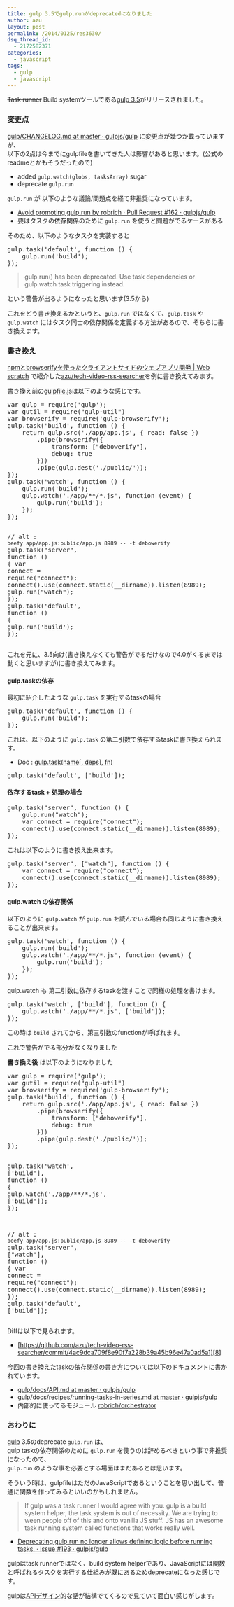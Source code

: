 ```yaml
---
title: gulp 3.5でgulp.runがdeprecatedになりました
author: azu
layout: post
permalink: /2014/0125/res3630/
dsq_thread_id:
  - 2172582371
categories:
  - javascript
tags:
  - gulp
  - javascript
---
```

<del>Task runner</del> Build systemツールである[gulp 3.5][1]がリリースされました。

### 変更点

[gulp/CHANGELOG.md at master · gulpjs/gulp][2] に変更点が幾つか載っていますが、  
以下の2点は今までにgulpfileを書いてきた人は影響があると思います。(公式のreadmeとかもそうだったので)

*   added `gulp.watch(globs, tasksArray)` sugar
*   deprecate `gulp.run`

`gulp.run` が 以下のような議論/問題点を経て非推奨になっています。

*   [Avoid promoting gulp.run by robrich · Pull Request #162 · gulpjs/gulp][3]
*   要はタスクの依存関係のために `gulp.run` を使うと問題がでるケースがある

そのため、以下のようなタスクを実装すると

<div class="highlight">
  <pre><span class="nx">gulp</span><span class="p">.</span><span class="nx">task</span><span class="p">(</span><span class="s1">&#39;default&#39;</span><span class="p">,</span> <span class="kd">function</span> <span class="p">()</span> <span class="p">{</span>
    <span class="nx">gulp</span><span class="p">.</span><span class="nx">run</span><span class="p">(</span><span class="s1">&#39;build&#39;</span><span class="p">);</span>
<span class="p">});</span>
</pre>
</div>

<!--<br />
gulp.task('default', function () {<br />
    gulp.run('build');<br />
});<br />
-->

> gulp.run() has been deprecated. Use task dependencies or gulp.watch task triggering instead. 

という警告が出るようになったと思います(3.5から)

これをどう書き換えるかというと、`gulp.run` ではなくて、`gulp.task` や `gulp.watch` にはタスク同士の依存関係を定義する方法があるので、そちらに書き換えます。

### 書き換え

[npmとbrowserifyを使ったクライアントサイドのウェブアプリ開発 | Web scratch][4] で紹介した[azu/tech-video-rss-searcher][5]を例に書き換えてみます。

書き換え前の[gulpfile.js][6]は以下のような感じです。

<div class="highlight">
  <pre><span class="kd">var</span> <span class="nx">gulp</span> <span class="o">=</span> <span class="nx">require</span><span class="p">(</span><span class="s1">&#39;gulp&#39;</span><span class="p">);</span>
<span class="kd">var</span> <span class="nx">gutil</span> <span class="o">=</span> <span class="nx">require</span><span class="p">(</span><span class="s2">"gulp-util"</span><span class="p">)</span>
<span class="kd">var</span> <span class="nx">browserify</span> <span class="o">=</span> <span class="nx">require</span><span class="p">(</span><span class="s1">&#39;gulp-browserify&#39;</span><span class="p">);</span>
<span class="nx">gulp</span><span class="p">.</span><span class="nx">task</span><span class="p">(</span><span class="s1">&#39;build&#39;</span><span class="p">,</span> <span class="kd">function</span> <span class="p">()</span> <span class="p">{</span>
    <span class="k">return</span> <span class="nx">gulp</span><span class="p">.</span><span class="nx">src</span><span class="p">(</span><span class="s1">&#39;./app/app.js&#39;</span><span class="p">,</span> <span class="p">{</span> <span class="nx">read</span><span class="o">:</span> <span class="kc">false</span> <span class="p">})</span>
        <span class="p">.</span><span class="nx">pipe</span><span class="p">(</span><span class="nx">browserify</span><span class="p">({</span>
            <span class="nx">transform</span><span class="o">:</span> <span class="p">[</span><span class="s2">"debowerify"</span><span class="p">],</span>
            <span class="nx">debug</span><span class="o">:</span> <span class="kc">true</span>
        <span class="p">}))</span>
        <span class="p">.</span><span class="nx">pipe</span><span class="p">(</span><span class="nx">gulp</span><span class="p">.</span><span class="nx">dest</span><span class="p">(</span><span class="s1">&#39;./public/&#39;</span><span class="p">));</span>
<span class="p">});</span>
<span class="nx">gulp</span><span class="p">.</span><span class="nx">task</span><span class="p">(</span><span class="s1">&#39;watch&#39;</span><span class="p">,</span> <span class="kd">function</span> <span class="p">()</span> <span class="p">{</span>
    <span class="nx">gulp</span><span class="p">.</span><span class="nx">run</span><span class="p">(</span><span class="s1">&#39;build&#39;</span><span class="p">);</span>
    <span class="nx">gulp</span><span class="p">.</span><span class="nx">watch</span><span class="p">(</span><span class="s1">&#39;./app/**/*.js&#39;</span><span class="p">,</span> <span class="kd">function</span> <span class="p">(</span><span class="nx">event</span><span class="p">)</span> <span class="p">{</span>
        <span class="nx">gulp</span><span class="p">.</span><span class="nx">run</span><span class="p">(</span><span class="s1">&#39;build&#39;</span><span class="p">);</span>
    <span class="p">});</span>
<span class="p">});</span>

<span class="c1">// alt : `beefy app/app.js:public/app.js 8989 -- -t debowerify`</span>
<span class="nx">gulp</span><span class="p">.</span><span class="nx">task</span><span class="p">(</span><span class="s2">"server"</span><span class="p">,</span> <span class="kd">function</span> <span class="p">()</span> <span class="p">{</span>
    <span class="kd">var</span> <span class="nx">connect</span> <span class="o">=</span> <span class="nx">require</span><span class="p">(</span><span class="s2">"connect"</span><span class="p">);</span>
    <span class="nx">connect</span><span class="p">().</span><span class="nx">use</span><span class="p">(</span><span class="nx">connect</span><span class="p">.</span><span class="kr">static</span><span class="p">(</span><span class="nx">__dirname</span><span class="p">)).</span><span class="nx">listen</span><span class="p">(</span><span class="mi">8989</span><span class="p">);</span>
    <span class="nx">gulp</span><span class="p">.</span><span class="nx">run</span><span class="p">(</span><span class="s2">"watch"</span><span class="p">);</span>
<span class="p">});</span>
<span class="nx">gulp</span><span class="p">.</span><span class="nx">task</span><span class="p">(</span><span class="s1">&#39;default&#39;</span><span class="p">,</span> <span class="kd">function</span> <span class="p">()</span> <span class="p">{</span>
    <span class="nx">gulp</span><span class="p">.</span><span class="nx">run</span><span class="p">(</span><span class="s1">&#39;build&#39;</span><span class="p">);</span>
<span class="p">});</span>
</pre>
</div>

これを元に、3.5向け(書き換えなくても警告がでるだけなので4.0がくるまでは動くと思いますが)に書き換えてみます。

#### gulp.taskの依存

最初に紹介したような `gulp.task` を実行するtaskの場合

<div class="highlight">
  <pre><span class="nx">gulp</span><span class="p">.</span><span class="nx">task</span><span class="p">(</span><span class="s1">&#39;default&#39;</span><span class="p">,</span> <span class="kd">function</span> <span class="p">()</span> <span class="p">{</span>
    <span class="nx">gulp</span><span class="p">.</span><span class="nx">run</span><span class="p">(</span><span class="s1">&#39;build&#39;</span><span class="p">);</span>
<span class="p">});</span>
</pre>
</div>

<!--<br />
gulp.task('default', function () {<br />
    gulp.run('build');<br />
});<br />
-->

これは、以下のように `gulp.task` の第二引数で依存するtaskに書き換えられます。

*   Doc : [gulp.task(name[, deps], fn)][7]

<div class="highlight">
  <pre><span class="nx">gulp</span><span class="p">.</span><span class="nx">task</span><span class="p">(</span><span class="s1">&#39;default&#39;</span><span class="p">,</span> <span class="p">[</span><span class="s1">&#39;build&#39;</span><span class="p">]);</span>
</pre>
</div>

<!--<br />
gulp.task('default', ['build']);<br />
-->

#### 依存するtask + 処理の場合

<div class="highlight">
  <pre><span class="nx">gulp</span><span class="p">.</span><span class="nx">task</span><span class="p">(</span><span class="s2">"server"</span><span class="p">,</span> <span class="kd">function</span> <span class="p">()</span> <span class="p">{</span>
    <span class="nx">gulp</span><span class="p">.</span><span class="nx">run</span><span class="p">(</span><span class="s2">"watch"</span><span class="p">);</span>
    <span class="kd">var</span> <span class="nx">connect</span> <span class="o">=</span> <span class="nx">require</span><span class="p">(</span><span class="s2">"connect"</span><span class="p">);</span>
    <span class="nx">connect</span><span class="p">().</span><span class="nx">use</span><span class="p">(</span><span class="nx">connect</span><span class="p">.</span><span class="kr">static</span><span class="p">(</span><span class="nx">__dirname</span><span class="p">)).</span><span class="nx">listen</span><span class="p">(</span><span class="mi">8989</span><span class="p">);</span>
<span class="p">});</span>
</pre>
</div>

<!--<br />
gulp.task("server", function () {<br />
    gulp.run("watch");<br />
    var connect = require("connect");<br />
    connect().use(connect.static(__dirname)).listen(8989);<br />
});<br />
-->

これは以下のように書き換え出来ます。

<div class="highlight">
  <pre><span class="nx">gulp</span><span class="p">.</span><span class="nx">task</span><span class="p">(</span><span class="s2">"server"</span><span class="p">,</span> <span class="p">[</span><span class="s2">"watch"</span><span class="p">],</span> <span class="kd">function</span> <span class="p">()</span> <span class="p">{</span>
    <span class="kd">var</span> <span class="nx">connect</span> <span class="o">=</span> <span class="nx">require</span><span class="p">(</span><span class="s2">"connect"</span><span class="p">);</span>
    <span class="nx">connect</span><span class="p">().</span><span class="nx">use</span><span class="p">(</span><span class="nx">connect</span><span class="p">.</span><span class="kr">static</span><span class="p">(</span><span class="nx">__dirname</span><span class="p">)).</span><span class="nx">listen</span><span class="p">(</span><span class="mi">8989</span><span class="p">);</span>
<span class="p">});</span>
</pre>
</div>

<!--<br />
gulp.task("server", ["watch"], function () {<br />
    var connect = require("connect");<br />
    connect().use(connect.static(__dirname)).listen(8989);<br />
});<br />
-->

#### gulp.watch の依存関係

以下のように `gulp.watch` が `gulp.run` を読んでいる場合も同じように書き換えることが出来ます。

<div class="highlight">
  <pre><span class="nx">gulp</span><span class="p">.</span><span class="nx">task</span><span class="p">(</span><span class="s1">&#39;watch&#39;</span><span class="p">,</span> <span class="kd">function</span> <span class="p">()</span> <span class="p">{</span>
    <span class="nx">gulp</span><span class="p">.</span><span class="nx">run</span><span class="p">(</span><span class="s1">&#39;build&#39;</span><span class="p">);</span>
    <span class="nx">gulp</span><span class="p">.</span><span class="nx">watch</span><span class="p">(</span><span class="s1">&#39;./app/**/*.js&#39;</span><span class="p">,</span> <span class="kd">function</span> <span class="p">(</span><span class="nx">event</span><span class="p">)</span> <span class="p">{</span>
        <span class="nx">gulp</span><span class="p">.</span><span class="nx">run</span><span class="p">(</span><span class="s1">&#39;build&#39;</span><span class="p">);</span>
    <span class="p">});</span>
<span class="p">});</span>
</pre>
</div>

<!--<br />
gulp.task('watch', function () {<br />
    gulp.run('build');<br />
    gulp.watch('./app/**/*.js', function (event) {<br />
        gulp.run('build');<br />
    });<br />
});<br />
-->

gulp.watch も 第二引数に依存するtaskを渡すことで同様の処理を書けます。

<div class="highlight">
  <pre><span class="nx">gulp</span><span class="p">.</span><span class="nx">task</span><span class="p">(</span><span class="s1">&#39;watch&#39;</span><span class="p">,</span> <span class="p">[</span><span class="s1">&#39;build&#39;</span><span class="p">],</span> <span class="kd">function</span> <span class="p">()</span> <span class="p">{</span>
    <span class="nx">gulp</span><span class="p">.</span><span class="nx">watch</span><span class="p">(</span><span class="s1">&#39;./app/**/*.js&#39;</span><span class="p">,</span> <span class="p">[</span><span class="s1">&#39;build&#39;</span><span class="p">]);</span>
<span class="p">});</span>
</pre>
</div>

<!--<br />
gulp.task('watch', ['build'], function () {<br />
    gulp.watch('./app/**/*.js', ['build']);<br />
});<br />
-->

この時は `build` されてから、第三引数のfunctionが呼ばれます。

これで警告がでる部分がなくなりました

**書き換え後** は以下のようになりました

<div class="highlight">
  <pre><span class="kd">var</span> <span class="nx">gulp</span> <span class="o">=</span> <span class="nx">require</span><span class="p">(</span><span class="s1">&#39;gulp&#39;</span><span class="p">);</span>
<span class="kd">var</span> <span class="nx">gutil</span> <span class="o">=</span> <span class="nx">require</span><span class="p">(</span><span class="s2">"gulp-util"</span><span class="p">)</span>
<span class="kd">var</span> <span class="nx">browserify</span> <span class="o">=</span> <span class="nx">require</span><span class="p">(</span><span class="s1">&#39;gulp-browserify&#39;</span><span class="p">);</span>
<span class="nx">gulp</span><span class="p">.</span><span class="nx">task</span><span class="p">(</span><span class="s1">&#39;build&#39;</span><span class="p">,</span> <span class="kd">function</span> <span class="p">()</span> <span class="p">{</span>
    <span class="k">return</span> <span class="nx">gulp</span><span class="p">.</span><span class="nx">src</span><span class="p">(</span><span class="s1">&#39;./app/app.js&#39;</span><span class="p">,</span> <span class="p">{</span> <span class="nx">read</span><span class="o">:</span> <span class="kc">false</span> <span class="p">})</span>
        <span class="p">.</span><span class="nx">pipe</span><span class="p">(</span><span class="nx">browserify</span><span class="p">({</span>
            <span class="nx">transform</span><span class="o">:</span> <span class="p">[</span><span class="s2">"debowerify"</span><span class="p">],</span>
            <span class="nx">debug</span><span class="o">:</span> <span class="kc">true</span>
        <span class="p">}))</span>
        <span class="p">.</span><span class="nx">pipe</span><span class="p">(</span><span class="nx">gulp</span><span class="p">.</span><span class="nx">dest</span><span class="p">(</span><span class="s1">&#39;./public/&#39;</span><span class="p">));</span>
<span class="p">});</span>

<span class="nx">gulp</span><span class="p">.</span><span class="nx">task</span><span class="p">(</span><span class="s1">&#39;watch&#39;</span><span class="p">,</span> <span class="p">[</span><span class="s1">&#39;build&#39;</span><span class="p">],</span> <span class="kd">function</span> <span class="p">()</span> <span class="p">{</span>
    <span class="nx">gulp</span><span class="p">.</span><span class="nx">watch</span><span class="p">(</span><span class="s1">&#39;./app/**/*.js&#39;</span><span class="p">,</span> <span class="p">[</span><span class="s1">&#39;build&#39;</span><span class="p">]);</span>
<span class="p">});</span>

<span class="c1">// alt : `beefy app/app.js:public/app.js 8989 -- -t debowerify`</span>
<span class="nx">gulp</span><span class="p">.</span><span class="nx">task</span><span class="p">(</span><span class="s2">"server"</span><span class="p">,</span> <span class="p">[</span><span class="s2">"watch"</span><span class="p">],</span> <span class="kd">function</span> <span class="p">()</span> <span class="p">{</span>
    <span class="kd">var</span> <span class="nx">connect</span> <span class="o">=</span> <span class="nx">require</span><span class="p">(</span><span class="s2">"connect"</span><span class="p">);</span>
    <span class="nx">connect</span><span class="p">().</span><span class="nx">use</span><span class="p">(</span><span class="nx">connect</span><span class="p">.</span><span class="kr">static</span><span class="p">(</span><span class="nx">__dirname</span><span class="p">)).</span><span class="nx">listen</span><span class="p">(</span><span class="mi">8989</span><span class="p">);</span>
<span class="p">});</span>
<span class="nx">gulp</span><span class="p">.</span><span class="nx">task</span><span class="p">(</span><span class="s1">&#39;default&#39;</span><span class="p">,</span> <span class="p">[</span><span class="s1">&#39;build&#39;</span><span class="p">]);</span>
</pre>
</div>

Diffは以下で見られます。

*   [https://github.com/azu/tech-video-rss-searcher/commit/4ac9dca709f8e90f7a228b39a45b96e47a0ad5a1][8]

今回の書き換えたtaskの依存関係の書き方については以下のドキュメントに書かれています。

*   [gulp/docs/API.md at master · gulpjs/gulp][9]
*   [gulp/docs/recipes/running-tasks-in-series.md at master · gulpjs/gulp][10]
*   内部的に使ってるモジュール [robrich/orchestrator][11]

### おわりに

[gulp][12] 3.5のdeprecate `gulp.run` は、  
gulp taskの依存関係のために `gulp.run` を使うのは辞めるべきという事で非推奨になったので、  
`gulp.run` のような事を必要とする場面はまだあるとは思います。

そういう時は、gulpfileはただのJavaScriptであるということを思い出して、普通に関数を作ってみるといいのかもしれません。

> If gulp was a task runner I would agree with you. gulp is a build system helper, the task system is out of necessity. We are trying to ween people off of this and onto vanilla JS stuff. JS has an awesome task running system called functions that works really well. 

*   [Deprecating gulp.run no longer allows defining logic before running tasks. · Issue #193 · gulpjs/gulp][13]

gulpはtask runnerではなく、build system helperであり、JavaScriptには関数と呼ばれるタスクを実行する仕組みが既にあるためdeprecateになった感じです。

gulpは[APIデザイン][14]的な話が結構でてくるので見ていて面白い感じがします。

 [1]: https://github.com/gulpjs/gulp/blob/master/CHANGELOG.md#35 "3.5"
 [2]: https://github.com/gulpjs/gulp/blob/master/CHANGELOG.md#35 "gulp/CHANGELOG.md at master · gulpjs/gulp"
 [3]: https://github.com/gulpjs/gulp/pull/162 "Avoid promoting gulp.run by robrich · Pull Request #162 · gulpjs/gulp"
 [4]: http://efcl.info/2014/0120/res3605/ "npmとbrowserifyを使ったクライアントサイドのウェブアプリ開発 | Web scratch"
 [5]: https://github.com/azu/tech-video-rss-searcher/ "azu/tech-video-rss-searcher"
 [6]: https://github.com/azu/tech-video-rss-searcher/blob/ef0853ed723cacb49ac121a9462193426665534b/gulpfile.js "gulpfile.js"
 [7]: https://github.com/gulpjs/gulp/blob/master/docs/API.md " gulp.task(name[, deps], fn)"
 [8]: https://github.com/azu/tech-video-rss-searcher/commit/4ac9dca709f8e90f7a228b39a45b96e47a0ad5a1?w=1
 [9]: https://github.com/gulpjs/gulp/blob/master/docs/API.md "gulp/docs/API.md at master · gulpjs/gulp"
 [10]: https://github.com/gulpjs/gulp/blob/master/docs/recipes/running-tasks-in-series.md "gulp/docs/recipes/running-tasks-in-series.md at master · gulpjs/gulp"
 [11]: https://github.com/robrich/orchestrator "robrich/orchestrator"
 [12]: http://gulpjs.com/ "gulp"
 [13]: https://github.com/gulpjs/gulp/issues/193 "Deprecating gulp.run no longer allows defining logic before running tasks. · Issue #193 · gulpjs/gulp"
 [14]: https://github.com/gulpjs/gulp/tree/master/docs/writing-a-plugin